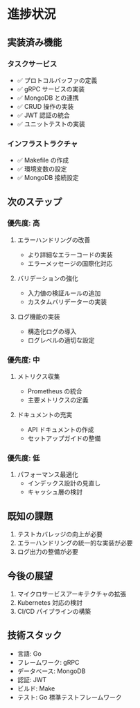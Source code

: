 # 進捗状況

## 実装済み機能

### タスクサービス

- ✅ プロトコルバッファの定義
- ✅ gRPC サービスの実装
- ✅ MongoDB との連携
- ✅ CRUD 操作の実装
- ✅ JWT 認証の統合
- ✅ ユニットテストの実装

### インフラストラクチャ

- ✅ Makefile の作成
- ✅ 環境変数の設定
- ✅ MongoDB 接続設定

## 次のステップ

### 優先度: 高

1. エラーハンドリングの改善

   - より詳細なエラーコードの実装
   - エラーメッセージの国際化対応

2. バリデーションの強化

   - 入力値の検証ルールの追加
   - カスタムバリデーターの実装

3. ログ機能の実装
   - 構造化ログの導入
   - ログレベルの適切な設定

### 優先度: 中

1. メトリクス収集

   - Prometheus の統合
   - 主要メトリクスの定義

2. ドキュメントの充実
   - API ドキュメントの作成
   - セットアップガイドの整備

### 優先度: 低

1. パフォーマンス最適化
   - インデックス設計の見直し
   - キャッシュ層の検討

## 既知の課題

1. テストカバレッジの向上が必要
2. エラーハンドリングの統一的な実装が必要
3. ログ出力の整備が必要

## 今後の展望

1. マイクロサービスアーキテクチャの拡張
2. Kubernetes 対応の検討
3. CI/CD パイプラインの構築

## 技術スタック

- 言語: Go
- フレームワーク: gRPC
- データベース: MongoDB
- 認証: JWT
- ビルド: Make
- テスト: Go 標準テストフレームワーク

